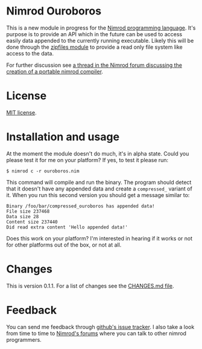 Nimrod Ouroboros
================

This is a new module in progress for the [Nimrod programming
language](http://nimrod-code.org). It's purpose is to provide an API which in
the future can be used to access easily data appended to the currently running
executable. Likely this will be done through the [zipfiles
module](http://nimrod-code.org/zipfiles.html) to provide a read only file
system like access to the data.

For further discussion see [a thread in the Nimrod forum discussing the
creation of a portable nimrod compiler](http://forum.nimrod-code.org/t/194).


License
=======

[MIT license](LICENSE.md).


Installation and usage
======================

At the moment the module doesn't do much, it's in alpha state. Could you please
test it for me on your platform? If yes, to test it please run:

	$ nimrod c -r ouroboros.nim

This command will compile and run the binary. The program should detect that it
doesn't have any appended data and create a ``compressed_`` variant of it. When
you run this second version you should get a message similar to:

	Binary /foo/bar/compressed_ouroboros has appended data!
	File size 237468
	Data size 28
	Content size 237440
	Did read extra content 'Hello appended data!'

Does this work on your platform? I'm interested in hearing if it works or not
for other platforms out of the box, or not at all.


Changes
=======

This is version 0.1.1. For a list of changes see the [CHANGES.md
file](CHANGES.md).


Feedback
========

You can send me feedback through [github's issue
tracker](https://github.com/gradha/nimrod-ouroboros/issues). I also take a look
from time to time to [Nimrod's forums](http://forum.nimrod-code.org) where you
can talk to other nimrod programmers.

